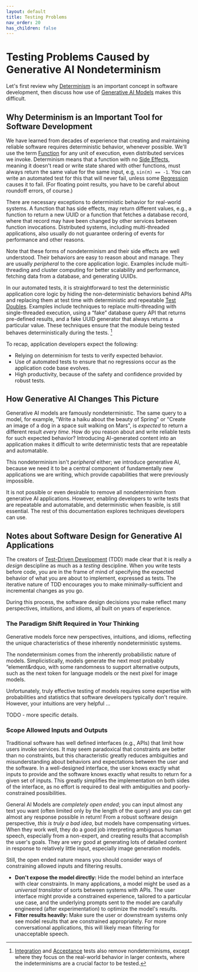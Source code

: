```yaml
---
layout: default
title: Testing Problems
nav_order: 20
has_children: false
---
```


# Testing Problems Caused by Generative AI Nondeterminism 

Let's first review why [Determinism]({{site.baseurl}}/glossary/#determinism) is an important concept in software development, then discuss how use of [Generative AI Models](#generative-ai-model) makes this difficult.

## Why Determinism is an Important Tool for Software Development

We have learned from decades of experience that creating and maintaining reliable software requires deterministic behavior, whenever possible. We'll use the term [Function]({{site.baseurl}}/glossary/#function) for any unit of execution, even distributed services we invoke. Determinism means that a function with no [Side Effects]({{site.baseurl}}/glossary/#side-effect), meaning it doesn't read or write state shared with other functions, must always return the same value for the same input, e.g, `sin(π) == -1`. You can write an automated test for this that will never fail, unless some [Regression]({{site.baseurl}}/glossary/#regression) causes it to fail. (For floating point results, you have to be careful about roundoff errors, of course.)

There are necessary exceptions to deterministic behavior for real-world systems. A function that has side effects, may return different values, e.g., a function to return a new UUID or a function that fetches a database record, where that record may have been changed by other services between function invocations. Distributed systems, including multi-threaded applications, also usually do not guarantee ordering of events for performance and other reasons. 

Note that these forms of nondeterminism and their side effects are well understood. Their behaviors are easy to reason about and manage. They are usually _peripheral_ to the core application logic. Examples include multi-threading and cluster computing for better scalability and performance, fetching data from a database, and generating UUIDs. 

In our automated tests, it is straightforward to test the deterministic application core logic by hiding the non-deterministic behaviors behind APIs and replacing them at test time with deterministic and repeatable [Test Doubles]({{site.baseurl}}/glossary/#test-double). Examples include techniques to replace multi-threading with single-threaded execution, using a &ldquo;fake&rdquo; database query API that returns pre-defined results, and a fake UUID generator that always returns a particular value. These techniques ensure that the module being tested behaves deterministically during the tests. [^1]

To recap, application developers expect the following:

* Relying on determinism for tests to verify expected behavior.
* Use of automated tests to ensure that no regressions occur as the application code base evolves.
* High productivity, because of the safety and confidence provided by robust tests.

## How Generative AI Changes This Picture

Generative AI models are famously nondeterministic. The same query to a model, for example, "Write a haiku about the beauty of Spring" or "Create an image of a dog in a space suit walking on Mars", is _expected_ to return a different result _every time_. How do you reason about and write reliable tests for such expected behavior? Introducing AI-generated content into an application makes it difficult to write deterministic tests that are repeatable and automatable. 

This nondeterminism isn't _peripheral_ either; we introduce generative AI, because we need it to be a central component of fundamentally new applications we are writing, which provide capabilities that were previously impossible.

It is not possible or even desirable to remove all nondeterminism from generative AI applications. However, enabling developers to write tests that are repeatable and automatable, and deterministic when feasible, is still essential. The rest of this documentation explores techniques developers can use.

[^1]: [Integration]({{site.baseurl}}/glossary/#integration-test) and [Acceptance]({{site.baseurl}}/glossary/#acceptance-test) tests also remove nondeterminisms, except where they focus on the real-world behavior in larger contexts, where the indeterminisms are a crucial factor to be tested.

## Notes about Software Design for Generative AI Applications

The creators of [Test-Driven Development]({{site.baseurl}}/glossary/#test-driven-development) (TDD) made clear that it is really a _design_ descipline as much as a _testing_ descipline. When you write tests before code, you are in the frame of mind of specifying the expected behavior of what you are about to implement, expressed as tests. The iterative nature of TDD encourages you to make minimally-sufficient and incremental changes as you go.

During this process, the software design decisions you make reflect many perspectives, intuitions, and idioms, all built on years of experience. 

### The Paradigm Shift Required in Your Thinking 

Generative models force new perspectives, intuitions, and idioms, reflecting the unique characteristics of these inherently nondeterministic systems. 

The nondeterminism comes from the inherently probabilistic nature of models. Simplicistically, models generate the next most probably &ldquo;element&rdquo, with some randomness to support alternative outputs, such as the next token for language models or the next pixel for image models.

Unfortunately, truly effective testing of models requires some expertise with probabilities and statistics that software developers typically don't require. However, your intuitions are very helpful ...

TODO - more specific details.

### Scope Allowed Inputs and Outputs

Traditional software has well defined interfaces (e.g., APIs) that limit how users invoke services. It may seem paradoxical that constraints are better than no constraints, but this characteristic greatly reduces ambiguities and misunderstanding about behaviors and expectations between the user and the software. In a well-designed interface, the user knows exactly what inputs to provide and the software knows exactly what results to return for a given set of inputs. This greatly simplifies the implementation on both sides of the interface, as no effort is required to deal with ambiguities and poorly-constrained possibilities.

General AI Models are _completely open ended_; you can input almost any text you want (often limited only by the length of the query) and you can get almost any response possible in return! From a robust software design perspective, _this is truly a bad idea_, but models have compensating virtues. When they work well, they do a good job interpreting ambiguous human speech, especially from a non-expert, and creating results that accomplish the user's goals. They are very good at generating lots of detailed content in response to relatively little input, especially image generation models.

Still, the open ended nature means you should consider ways of constraining allowed inputs and filtering results. 

* **Don't expose the model directly:** Hide the model behind an interface with clear constraints. In many applications, a model might be used as a _universal translator_ of sorts between systems with APIs. The user interface might provide a constrained experience, tailored to a particular use case, and the underlying prompts sent to the model are carafully engineered (after experimentation) to optimize the model's results.
* **Filter results heavily:** Make sure the user or downstream systems only see model results that are constrained appropriately. For more conversational applications, this will likely mean filtering for unacceptable speech. 
